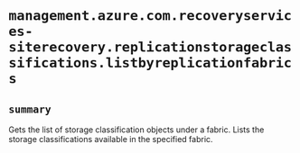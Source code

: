 # `management.azure.com.recoveryservices-siterecovery.replicationstorageclassifications.listbyreplicationfabrics`

## `summary`
Gets the list of storage classification objects under a fabric. Lists the storage classifications available in the specified fabric.


